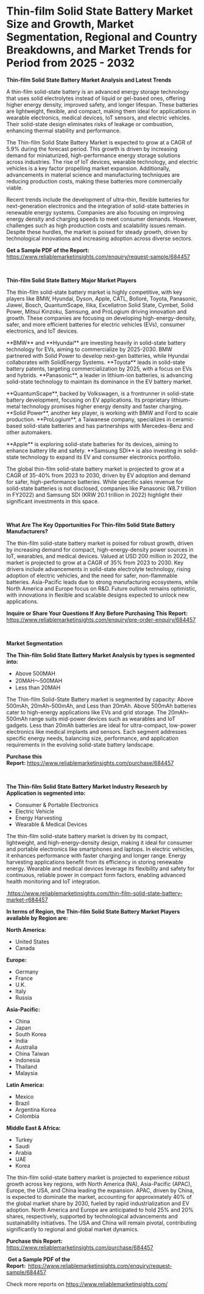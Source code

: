 <p><h1>Thin-film Solid State Battery Market Size and Growth, Market Segmentation, Regional and Country Breakdowns, and Market Trends for Period from 2025 -  2032</h1></p><p><strong>Thin-film Solid State Battery Market Analysis and Latest Trends</strong></p>
<p><p>A thin-film solid-state battery is an advanced energy storage technology that uses solid electrolytes instead of liquid or gel-based ones, offering higher energy density, improved safety, and longer lifespan. These batteries are lightweight, flexible, and compact, making them ideal for applications in wearable electronics, medical devices, IoT sensors, and electric vehicles. Their solid-state design eliminates risks of leakage or combustion, enhancing thermal stability and performance.</p><p>The Thin-film Solid State Battery Market is expected to grow at a CAGR of 5.9% during the forecast period. This growth is driven by increasing demand for miniaturized, high-performance energy storage solutions across industries. The rise of IoT devices, wearable technology, and electric vehicles is a key factor propelling market expansion. Additionally, advancements in material science and manufacturing techniques are reducing production costs, making these batteries more commercially viable.</p><p>Recent trends include the development of ultra-thin, flexible batteries for next-generation electronics and the integration of solid-state batteries in renewable energy systems. Companies are also focusing on improving energy density and charging speeds to meet consumer demands. However, challenges such as high production costs and scalability issues remain. Despite these hurdles, the market is poised for steady growth, driven by technological innovations and increasing adoption across diverse sectors.</p></p>
<p><strong>Get a Sample PDF of the Report:&nbsp;</strong> <a href="https://www.reliablemarketinsights.com/enquiry/request-sample/684457?utm_campaign=1994&utm_medium=2&utm_source=Github&utm_content=ia&utm_term=20012025&utm_id=thin-film-solid-state-battery">https://www.reliablemarketinsights.com/enquiry/request-sample/684457</a></p>
<p>&nbsp;</p>
<p><strong>Thin-film Solid State Battery Major Market Players</strong></p>
<p><p>The thin-film solid-state battery market is highly competitive, with key players like BMW, Hyundai, Dyson, Apple, CATL, Bolloré, Toyota, Panasonic, Jiawei, Bosch, QuantumScape, Ilika, Excellatron Solid State, Cymbet, Solid Power, Mitsui Kinzoku, Samsung, and ProLogium driving innovation and growth. These companies are focusing on developing high-energy-density, safer, and more efficient batteries for electric vehicles (EVs), consumer electronics, and IoT devices.</p><p>**BMW** and **Hyundai** are investing heavily in solid-state battery technology for EVs, aiming to commercialize by 2025-2030. BMW partnered with Solid Power to develop next-gen batteries, while Hyundai collaborates with SolidEnergy Systems. **Toyota** leads in solid-state battery patents, targeting commercialization by 2025, with a focus on EVs and hybrids. **Panasonic**, a leader in lithium-ion batteries, is advancing solid-state technology to maintain its dominance in the EV battery market.</p><p>**QuantumScape**, backed by Volkswagen, is a frontrunner in solid-state battery development, focusing on EV applications. Its proprietary lithium-metal technology promises higher energy density and faster charging. **Solid Power**, another key player, is working with BMW and Ford to scale production. **ProLogium**, a Taiwanese company, specializes in ceramic-based solid-state batteries and has partnerships with Mercedes-Benz and other automakers.</p><p>**Apple** is exploring solid-state batteries for its devices, aiming to enhance battery life and safety. **Samsung SDI** is also investing in solid-state technology to expand its EV and consumer electronics portfolio.</p><p>The global thin-film solid-state battery market is projected to grow at a CAGR of 35-40% from 2023 to 2030, driven by EV adoption and demand for safer, high-performance batteries. While specific sales revenue for solid-state batteries is not disclosed, companies like Panasonic (¥8.7 trillion in FY2022) and Samsung SDI (KRW 20.1 trillion in 2022) highlight their significant investments in this space.</p></p>
<p>&nbsp;</p>
<p><strong>What Are The Key Opportunities For Thin-film Solid State Battery Manufacturers?</strong></p>
<p><p>The thin-film solid-state battery market is poised for robust growth, driven by increasing demand for compact, high-energy-density power sources in IoT, wearables, and medical devices. Valued at USD 200 million in 2022, the market is projected to grow at a CAGR of 35% from 2023 to 2030. Key drivers include advancements in solid-state electrolyte technology, rising adoption of electric vehicles, and the need for safer, non-flammable batteries. Asia-Pacific leads due to strong manufacturing ecosystems, while North America and Europe focus on R&D. Future outlook remains optimistic, with innovations in flexible and scalable designs expected to unlock new applications.</p></p>
<p><strong>Inquire or Share Your Questions If Any Before Purchasing This Report:</strong> <a href="https://www.reliablemarketinsights.com/enquiry/pre-order-enquiry/684457?utm_campaign=1994&utm_medium=2&utm_source=Github&utm_content=ia&utm_term=20012025&utm_id=thin-film-solid-state-battery">https://www.reliablemarketinsights.com/enquiry/pre-order-enquiry/684457</a></p>
<p>&nbsp;</p>
<p><strong>Market Segmentation</strong></p>
<p><strong>The Thin-film Solid State Battery Market Analysis by types is segmented into:</strong></p>
<p><ul><li>Above 500MAH</li><li>20MAH～500MAH</li><li>Less than 20MAH</li></ul></p>
<p><p>The Thin-film Solid-State Battery market is segmented by capacity: Above 500mAh, 20mAh–500mAh, and Less than 20mAh. Above 500mAh batteries cater to high-energy applications like EVs and grid storage. The 20mAh–500mAh range suits mid-power devices such as wearables and IoT gadgets. Less than 20mAh batteries are ideal for ultra-compact, low-power electronics like medical implants and sensors. Each segment addresses specific energy needs, balancing size, performance, and application requirements in the evolving solid-state battery landscape.</p></p>
<p><strong>Purchase this Report:&nbsp;</strong><a href="https://www.reliablemarketinsights.com/purchase/684457?utm_campaign=1994&utm_medium=2&utm_source=Github&utm_content=ia&utm_term=20012025&utm_id=thin-film-solid-state-battery">https://www.reliablemarketinsights.com/purchase/684457</a></p>
<p>&nbsp;</p>
<p><strong>The Thin-film Solid State Battery Market Industry Research by Application is segmented into:</strong></p>
<p><ul><li>Consumer & Portable Electronics</li><li>Electric Vehicle</li><li>Energy Harvesting</li><li>Wearable & Medical Devices</li></ul></p>
<p><p>The thin-film solid-state battery market is driven by its compact, lightweight, and high-energy-density design, making it ideal for consumer and portable electronics like smartphones and laptops. In electric vehicles, it enhances performance with faster charging and longer range. Energy harvesting applications benefit from its efficiency in storing renewable energy. Wearable and medical devices leverage its flexibility and safety for continuous, reliable power in compact form factors, enabling advanced health monitoring and IoT integration.</p></p>
<p><a href="https://www.reliablemarketinsights.com/thin-film-solid-state-battery-market-r684457?utm_campaign=1994&utm_medium=2&utm_source=Github&utm_content=ia&utm_term=20012025&utm_id=thin-film-solid-state-battery">&nbsp;https://www.reliablemarketinsights.com/thin-film-solid-state-battery-market-r684457</a></p>
<p><strong>In terms of Region, the Thin-film Solid State Battery Market Players available by Region are:</strong></p>
<p>
    <p> <strong> North America: </strong>
        <ul>
            <li>United States</li>
            <li>Canada</li>
        </ul>
        </p> 
    <p> <strong> Europe: </strong>
        <ul>
            <li>Germany</li>
            <li>France</li>
            <li>U.K.</li>
            <li>Italy</li>
            <li>Russia</li>
        </ul>
        </p> 
    <p> <strong> Asia-Pacific: </strong>
        <ul>
            <li>China</li>
            <li>Japan</li>
            <li>South Korea</li>
            <li>India</li>
            <li>Australia</li>
            <li>China Taiwan</li>
            <li>Indonesia</li>
            <li>Thailand</li>
            <li>Malaysia</li>
        </ul>
        </p> 
    <p> <strong> Latin America: </strong>
        <ul>
            <li>Mexico</li>
            <li>Brazil</li>
            <li>Argentina Korea</li>
            <li>Colombia</li>
        </ul>
        </p> 
    <p> <strong> Middle East & Africa: </strong>
        <ul>
            <li>Turkey</li>
            <li>Saudi</li>
            <li>Arabia</li>
            <li>UAE</li>
            <li>Korea</li>
        </ul>
    </p>
    </p>
<p><p>The thin-film solid-state battery market is projected to experience robust growth across key regions, with North America (NA), Asia-Pacific (APAC), Europe, the USA, and China leading the expansion. APAC, driven by China, is expected to dominate the market, accounting for approximately 40% of the global market share by 2030, fueled by rapid industrialization and EV adoption. North America and Europe are anticipated to hold 25% and 20% shares, respectively, supported by technological advancements and sustainability initiatives. The USA and China will remain pivotal, contributing significantly to regional and global market dynamics.</p></p>
<p><strong>Purchase this Report: </strong><a href="https://www.reliablemarketinsights.com/purchase/684457?utm_campaign=1994&utm_medium=2&utm_source=Github&utm_content=ia&utm_term=20012025&utm_id=thin-film-solid-state-battery">https://www.reliablemarketinsights.com/purchase/684457</a></p>
<p>&nbsp;<strong>Get a Sample PDF of the Report:&nbsp;&nbsp;</strong><a href="https://www.reliablemarketinsights.com/enquiry/request-sample/684457?utm_campaign=1994&utm_medium=2&utm_source=Github&utm_content=ia&utm_term=20012025&utm_id=thin-film-solid-state-battery">https://www.reliablemarketinsights.com/enquiry/request-sample/684457</a></p>
<p><strong></strong></p>
<p>Check more reports on <a href="https://www.reliablemarketinsights.com/?utm_campaign=1994&utm_medium=2&utm_source=Github&utm_content=ia&utm_term=20012025&utm_id=thin-film-solid-state-battery">https://www.reliablemarketinsights.com/</a></p>